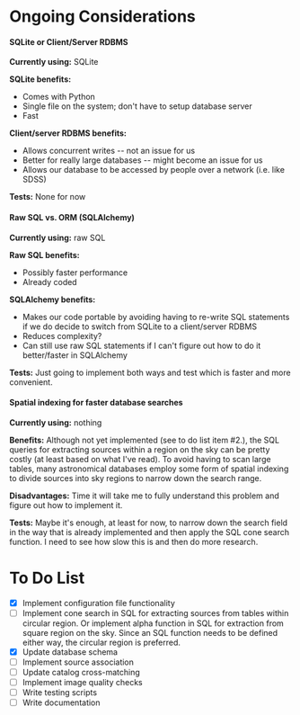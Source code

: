 # Ongoing Considerations

#### SQLite or Client/Server RDBMS
**Currently using:** SQLite

**SQLite benefits:**
- Comes with Python
- Single file on the system; don't have to setup database server
- Fast

**Client/server RDBMS benefits:**
- Allows concurrent writes -- not an issue for us
- Better for really large databases -- might become an issue for us
- Allows our database to be accessed by people over a network (i.e. like SDSS)

**Tests:** None for now

#### Raw SQL vs. ORM (SQLAlchemy)
**Currently using:** raw SQL

**Raw SQL benefits:**
- Possibly faster performance
- Already coded

**SQLAlchemy benefits:**
- Makes our code portable by avoiding having to re-write SQL statements if we do
decide to switch from SQLite to a client/server RDBMS
- Reduces complexity?
- Can still use raw SQL statements if I can't figure out how to do it
better/faster in SQLAlchemy

**Tests:** Just going to implement both ways and test which is faster and more
convenient.

#### Spatial indexing for faster database searches
**Currently using:** nothing

**Benefits:** Although not yet implemented (see to do list item #2.), the SQL
queries for extracting sources within a region on the sky can be pretty costly
(at least based on what I've read). To avoid having to scan large tables, many
astronomical databases employ some form of spatial indexing to divide sources
into sky regions to narrow down the search range.

**Disadvantages:** Time it will take me to fully understand this problem and
figure out how to implement it.

**Tests:** Maybe it's enough, at least for now, to narrow down the search
field in the way that is already implemented and then apply the SQL cone search
function. I need to see how slow this is and then do more research.


# To Do List

- [x] Implement configuration file functionality
- [ ] Implement cone search in SQL for extracting sources from tables within
circular region. Or implement alpha function in SQL for extraction from
square region on the sky. Since an SQL function needs to be defined either way,
the circular region is preferred.
- [x] Update database schema
- [ ] Implement source association
- [ ] Update catalog cross-matching
- [ ] Implement image quality checks
- [ ] Write testing scripts
- [ ] Write documentation